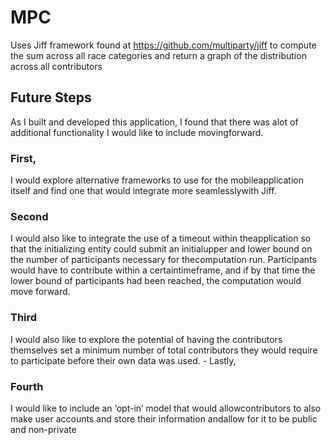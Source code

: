 
# MPC

Uses Jiff framework found at https://github.com/multiparty/jiff to compute the sum across all race categories and return a graph of the distribution across all contributors 

## ​Future​ ​Steps 

As​ ​I​ ​built​ ​and​ ​developed​ ​this​ ​application,​ ​I​ ​found​ ​that​ ​there​ ​was​ ​a​ ​lot​ ​of​ ​additional functionality​ ​I​ ​would​ ​like​ ​to​ ​include​ ​moving​ ​forward. 

### First,​ 

​I​ ​would​ ​explore​ ​alternative​ ​frameworks​ ​to​ ​use​ ​for​ ​the​ ​mobile​ ​application​ ​itself​ ​and find​ ​one​ ​that​ ​would​ ​integrate​ ​more​ ​seamlessly​ ​with​ ​Jiff. 

### Second 

I​ ​would​ ​also​ ​like​ ​to​ ​integrate​ ​the​ ​use​ ​of​ ​a​ ​timeout​ ​within​ ​the​ ​application​ ​so​ ​that​ ​the initializing​ ​entity​ ​could​ ​submit​ ​an​ ​initial​ ​upper​ ​and​ ​lower​ ​bound​ ​on​ ​the​ ​number​ ​of participants​ ​necessary​ ​for​ ​the​ ​computation​ ​run.​ ​Participants​ ​would​ ​have​ ​to​ ​contribute within​ ​a​ ​certain​ ​timeframe,​ ​and​ ​if​ ​by​ ​that​ ​time​ ​the​ ​lower​ ​bound​ ​of​ ​participants​ ​had​ ​been reached,​ ​the​ ​computation​ ​would​ ​move​ ​forward. 

### Third

I​ ​would​ ​also​ ​like​ ​to​ ​explore​ ​the​ ​potential​ ​of​ ​having​ ​the​ ​contributors​ ​themselves​ ​set​ ​a minimum​ ​number​ ​of​ ​total​ ​contributors​ ​they​ ​would​ ​require​ ​to​ ​participate​ ​before​ ​their own​ ​data​ ​was​ ​used. - Lastly,​ 

### Fourth

​I​ ​would​ ​like​ ​to​ ​include​ ​an​ ​‘opt-in’​ ​model​ ​that​ ​would​ ​allow​ ​contributors​ ​to​ ​also make​ ​user​ ​accounts​ ​and​ ​store​ ​their​ ​information​ ​and​ ​allow​ ​for​ ​it​ ​to​ ​be​ ​public​ ​and non-private
